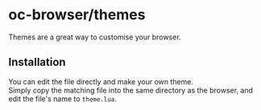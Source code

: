 # oc-browser/themes
Themes are a great way to customise your browser.

## Installation
You can edit the file directly and make your own theme.<br>
Simply copy the matching file into the same directory as the browser, and edit the file's name to `theme.lua`.